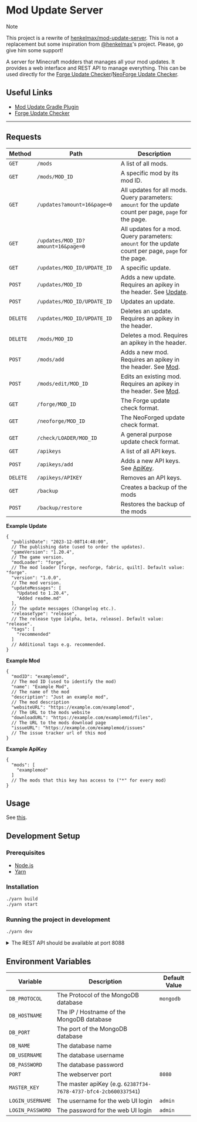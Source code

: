 # Mod Update Server

> [!NOTE]
> This project is a rewrite of [henkelmax/mod-update-server](https://github.com/henkelmax/mod-update-server). This is not a replacement but some inspiration from [@henkelmax](https://github.com/henkelmax)'s project. Please, go give him some support!

A server for Minecraft modders that manages all your mod updates.
It provides a web interface and REST API to manage everything.
This can be used directly for the [Forge Update Checker](https://docs.minecraftforge.net/en/1.20.x/misc/updatechecker/)/[NeoForge Update Checker](https://docs.neoforged.net/docs/misc/updatechecker).

## Useful Links

- [Mod Update Gradle Plugin](https://github.com/henkelmax/mod-update-plugin)
- [Forge Update Checker](https://docs.minecraftforge.net/en/1.20.x/misc/updatechecker/)

---

## Requests

| Method   | Path                               | Description                                                                                              |
|----------|------------------------------------|----------------------------------------------------------------------------------------------------------|
| `GET`    | `/mods`                            | A list of all mods.                                                                                      |
| `GET`    | `/mods/MOD_ID`                     | A specific mod by its mod ID.                                                                            |
| `GET`    | `/updates?amount=16&page=0`        | All updates for all mods. Query parameters: `amount` for the update count per page, `page` for the page. |
| `GET`    | `/updates/MOD_ID?amount=16&page=0` | All updates for a mod. Query parameters: `amount` for the update count per page, `page` for the page.    |
| `GET`    | `/updates/MOD_ID/UPDATE_ID`        | A specific update.                                                                                       |
| `POST`   | `/updates/MOD_ID`                  | Adds a new update. Requires an apikey in the header. See [Update](#update).                              |
| `POST`   | `/updates/MOD_ID/UPDATE_ID`        | Updates an update.                                                                                       |
| `DELETE` | `/updates/MOD_ID/UPDATE_ID`        | Deletes an update. Requires an apikey in the header.                                                     |
| `DELETE` | `/mods/MOD_ID`                     | Deletes a mod. Requires an apikey in the header.                                                         |
| `POST`   | `/mods/add`                        | Adds a new mod. Requires an apikey in the header. See [Mod](#mod).                                       |
| `POST`   | `/mods/edit/MOD_ID`                | Edits an existing mod. Requires an apikey in the header. See [Mod](#mod).                                |
| `GET`    | `/forge/MOD_ID`                    | The Forge update check format.                                                                           |
| `GET`    | `/neoforge/MOD_ID`                 | The NeoForged update check format.                                                                       |
| `GET`    | `/check/LOADER/MOD_ID`             | A general purpose update check format.                                                                   |
| `GET`    | `/apikeys`                         | A list of all API keys.                                                                                  |
| `POST`   | `/apikeys/add`                     | Adds a new API keys. See [ApiKey](#apikey).                                                              |
| `DELETE` | `/apikeys/APIKEY`                  | Removes an API keys.                                                                                     |
| `GET`    | `/backup`                          | Creates a backup of the mods                                                                             |
| `POST`   | `/backup/restore`                  | Restores the backup of the mods                                                                          |

**Example Update**

```json5
{
  "publishDate": "2023-12-08T14:48:00",
  // The publishing date (used to order the updates).
  "gameVersion": "1.20.4",
  // The game version.
  "modLoader": "forge",
  // The mod loader [forge, neoforge, fabric, quilt]. Default value: "forge".
  "version": "1.0.0",
  // The mod version.
  "updateMessages": [
    "Updated to 1.20.4",
    "Added readme.md"
  ],
  // The update messages (Changelog etc.).
  "releaseType": "release",
  // The release type [alpha, beta, release]. Default value: "release".
  "tags": [
    "recommended"
  ]
  // Additional tags e.g. recommended.
}
```

**Example Mod**

```json5
{
  "modID": "examplemod",
  // The mod ID (used to identify the mod)
  "name": "Example Mod",
  // The name of the mod
  "description": "Just an example mod",
  // The mod description
  "websiteURL": "https://example.com/examplemod",
  // The URL to the mods website
  "downloadURL": "https://example.com/examplemod/files",
  // The URL to the mods download page
  "issueURL": "https://example.com/examplemod/issues"
  // The issue tracker url of this mod
}
```

**Example ApiKey**

```json5
{
  "mods": [
    "examplemod"
  ]
  // The mods that this key has access to ("*" for every mod)
}
```

## Usage

See [this](docker_compose.md).

## Development Setup

### Prerequisites

- [Node.js](https://nodejs.org/)
- [Yarn](https://yarnpkg.com/)

### Installation

```sh
./yarn build
./yarn start
```

### Running the project in development

```sh
./yarn dev
```

<details>
and the web interface is usually available at port 3000 (If not already in use).

> The web interface is in development
<summary>The REST API should be available at port 8088<summary>
</details>

## Environment Variables

| Variable         | Description                                                     | Default Value |
|------------------|-----------------------------------------------------------------|---------------|
| `DB_PROTOCOL`    | The Protocol of the MongoDB database                            | `mongodb`     |
| `DB_HOSTNAME`    | The IP / Hostname of the MongoDB database                       | ` `           |
| `DB_PORT`        | The port of the MongoDB database                                | ` `           |
| `DB_NAME`        | The database name                                               | ` `           |
| `DB_USERNAME`    | The database username                                           | ` `           |
| `DB_PASSWORD`    | The database password                                           | ` `           |
| `PORT`           | The webserver port                                              | `8080`        |
| `MASTER_KEY`     | The master apiKey (e.g. `62387f34-7678-4737-bfc4-2cb600337541`) | ` `           |
| `LOGIN_USERNAME` | The username for the web UI login                               | `admin`       |
| `LOGIN_PASSWORD` | The password for the web UI login                               | `admin`       |